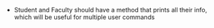 - Student and Faculty should have a method that prints all their info, which
  will be useful for multiple user commands
